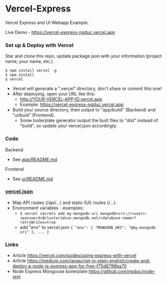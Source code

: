 # Vercel-Express

Vercel Express and UI Webapp Example.

Live Demo - https://vercel-express-ngduc.vercel.app

### Set up & Deploy with Vercel

Star and clone this repo, update package.json with your information (project name, your name, etc.).

```
$ npm install vercel -g
$ npm install
$ vercel
```

- Vercel will generate a ".vercel" directory, don't share or commit this one!
- After deploying, open your URL like this:
  - http://YOUR-VERCEL-APP-ID.vercel.app
  - Example: https://vercel-express-ngduc.vercel.app
- Build your source directory, then output to "app/build" (Backend) and "ui/buid" (Frontend).
  - Some boilerplate generator output the built files to "dist" instead of "build", so update your vercel.json accordingly.

### Code

Backend
- See [app/README.md](./app/README.md)

Frontend
- See [ui/README.md](./ui/README.md)

### [vercel.json](./vercel.json)

- Map API routes (/api/...) and static (UI) routes (/...).
- Environment variables - examples:
  - ```$ vercel secrets add my-mongodb-uri mongodb+srv://<user>:<password>@clusteridxxx.mongodb.net/<database-name>?retryWrites=true```
  - add "env" to vercel.json ```{ "env": { "MONGODB_URI": "@my-mongodb-uri" }, ... }```

### Links
- Article https://vercel.com/guides/using-express-with-vercel
- Article https://medium.com/javascript-in-plain-english/create-and-deploy-a-node-js-express-app-for-free-f75d8796ba70
- Node Express Mongoose boilerplate https://github.com/ngduc/node-rem